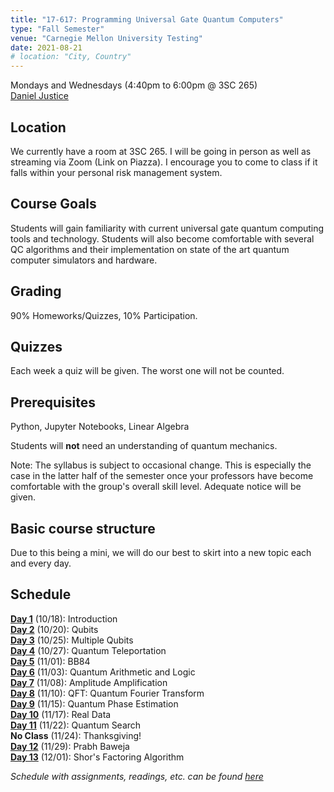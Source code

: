 ```yaml
---
title: "17-617: Programming Universal Gate Quantum Computers"
type: "Fall Semester"
venue: "Carnegie Mellon University Testing"
date: 2021-08-21
# location: "City, Country"
---
```


Mondays and Wednesdays (4:40pm to 6:00pm @ 3SC 265)   
[Daniel Justice](https://thequantumturtle.github.io/)


## Location
We currently have a room at 3SC 265. I will be going in person as well as streaming via Zoom (Link on Piazza). I encourage you to come to class if it falls within your personal risk management system. 

## Course Goals
Students will gain familiarity with current universal gate quantum computing tools and technology. Students will also become comfortable with several QC algorithms and their implementation on state of the art quantum computer simulators and hardware. 

## Grading
90% Homeworks/Quizzes, 10% Participation.

## Quizzes
Each week a quiz will be given. The worst one will not be counted.

## Prerequisites
Python, Jupyter Notebooks, Linear Algebra

Students will **not** need an understanding of quantum mechanics.


Note: The syllabus is subject to occasional change. This is especially the case in the latter half of the semester once your professors have become comfortable with the group's overall skill level. Adequate notice will be given.


## Basic course structure

Due to this being a mini, we will do our best to skirt into a new topic each and every day. 


## Schedule
[**Day 1**](/teaching/courses/2021-Fall-17617/syllabus/syllabus/1-Introduction) (10/18): Introduction  
[**Day 2**](/teaching/courses/2021-Fall-17617/syllabus/syllabus/2-One-Qbit) (10/20): Qubits  
[**Day 3**](/teaching/courses/2021-Fall-17617/syllabus/syllabus/3-Multi-Qbits) (10/25): Multiple Qubits  
[**Day 4**](/teaching/courses/2021-Fall-17617/syllabus/syllabus/4-Teleportation) (10/27): Quantum Teleportation  
[**Day 5**](/teaching/courses/2021-Fall-17617/syllabus/syllabus/5-BB84) (11/01): BB84  
[**Day 6**](/teaching/courses/2021-Fall-17617/syllabus/syllabus/6-Arithmetic) (11/03): Quantum Arithmetic and Logic  
[**Day 7**](/teaching/courses/2021-Fall-17617/syllabus/syllabus/7-Amp-Amp) (11/08): Amplitude Amplification  
[**Day 8**](/teaching/courses/2021-Fall-17617/syllabus/syllabus/8-QFT) (11/10): QFT: Quantum Fourier Transform  
[**Day 9**](/teaching/courses/2021-Fall-17617/syllabus/syllabus/9-Quantum-Phase-Estimation) (11/15): Quantum Phase Estimation  
[**Day 10**](/teaching/courses/2021-Fall-17617/syllabus/syllabus/10-Real-Data) (11/17): Real Data  
[**Day 11**](/teaching/courses/2021-Fall-17617/syllabus/syllabus/11-Quantum-Search) (11/22): Quantum Search  
**No Class** (11/24): Thanksgiving!  
[**Day 12**](/teaching/courses/2021-Fall-17617/syllabus/syllabus/) (11/29): Prabh Baweja  
[**Day 13**](/teaching/courses/2021-Fall-17617/syllabus/syllabus/12-Shors) (12/01): Shor's Factoring Algorithm  


*Schedule with assignments, readings, etc. can be found [here](schedule)*